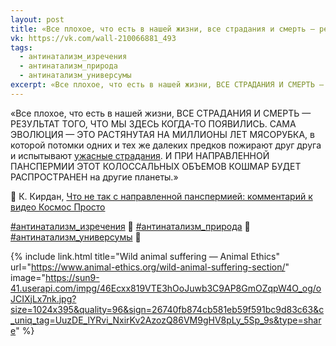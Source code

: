 ```yaml
---
layout: post
title: «Все плохое, что есть в нашей жизни, все страдания и смерть — результат...»
vk: https://vk.com/wall-210066881_493
tags:
  - антинатализм_изречения
  - антинатализм_природа
  - антинатализм_универсумы
excerpt: «Все плохое, что есть в нашей жизни, ВСЕ СТРАДАНИЯ И СМЕРТЬ — РЕЗУЛЬТАТ ТОГО, ЧТО МЫ ЗДЕСЬ КОГДА-ТО ПОЯВИЛИСЬ. САМА ЭВОЛЮЦИЯ — ЭТО РАСТЯНУТАЯ НА МИЛЛИОНЫ ЛЕТ МЯСОРУБКА, в которой потомки одних и тех же далеких предков пожирают друг друга...
---
```

«Все плохое, что есть в нашей жизни, ВСЕ СТРАДАНИЯ И СМЕРТЬ — РЕЗУЛЬТАТ ТОГО, ЧТО МЫ ЗДЕСЬ КОГДА-ТО ПОЯВИЛИСЬ. САМА ЭВОЛЮЦИЯ — ЭТО РАСТЯНУТАЯ НА МИЛЛИОНЫ ЛЕТ МЯСОРУБКА, в которой потомки одних и тех же далеких предков пожирают друг друга и испытывают [ужасные страдания](https://www.animal-ethics.org/wild-animal-suffering-section/). И ПРИ НАПРАВЛЕННОЙ ПАНСПЕРМИИ ЭТОТ КОЛОССАЛЬНЫХ ОБЪЕМОВ КОШМАР БУДЕТ РАСПРОСТРАНЕН на другие планеты.»

👤 К. Кирдан, [Что не так с направленной панспермией: комментарий к видео Космос Просто](https://kkirdan.github.io/blog/c1.html)

[#антинатализм_изречения](poisk.html#антинатализм_изречения) 💎
[#антинатализм_природа](poisk.html#антинатализм_природа) 🐰
[#антинатализм_универсумы](poisk.html#антинатализм_универсумы) 🌌

{% include link.html title="Wild animal suffering — Animal Ethics" url="https://www.animal-ethics.org/wild-animal-suffering-section/" image="https://sun9-41.userapi.com/impg/46Ecxx819VTE3hOoJuwb3C9AP8GmOZqpW4O_og/oJCIXjLx7nk.jpg?size=1024x395&quality=96&sign=26740fb874cb581eb59f591bc9d83c63&c_uniq_tag=UuzDE_lYRvi_NxirKv2AzozQ86VM9gHV8pLy_5Sp_9s&type=share" %}